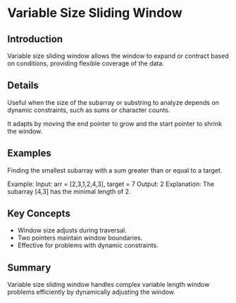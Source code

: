 # Variable Size Sliding Window

## Introduction
Variable size sliding window allows the window to expand or contract based on conditions, providing flexible coverage of the data.

## Details
Useful when the size of the subarray or substring to analyze depends on dynamic constraints, such as sums or character counts.

It adapts by moving the end pointer to grow and the start pointer to shrink the window.

## Examples
Finding the smallest subarray with a sum greater than or equal to a target.

Example:
Input: arr = [2,3,1,2,4,3], target = 7
Output: 2
Explanation: The subarray [4,3] has the minimal length of 2.

## Key Concepts
- Window size adjusts during traversal.  
- Two pointers maintain window boundaries.  
- Effective for problems with dynamic constraints.

## Summary
Variable size sliding window handles complex variable length window problems efficiently by dynamically adjusting the window.
